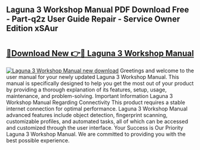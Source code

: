 ## Laguna 3 Workshop Manual PDF Download Free - Part-q2z User Guide Repair - Service Owner Edition xSAur

# <h2><a href="http://bc5625.oget.top/?id=Laguna+3+Workshop+Manual">🔗Download New 👉🔴 Laguna 3 Workshop Manual</a></h2>

[![Laguna 3 Workshop Manual new download](https://i.imgur.com/5g1atiW.png)](http://bc5625.oget.top/?id=Laguna+3+Workshop+Manual)
Greetings and welcome to the user manual for your newly updated Laguna 3 Workshop Manual. This manual is specifically designed to help you get the most out of your product by providing a thorough explanation of its features, setup, usage, maintenance, and problem-solving. Important Information Laguna 3 Workshop Manual Regarding Connectivity This product requires a stable internet connection for optimal performance. Laguna 3 Workshop Manual advanced features include object detection, fingerprint scanning, customizable profiles, and automated tasks, all of which can be accessed and customized through the user interface. Your Success is Our Priority Laguna 3 Workshop Manual. We are committed to providing you with the best possible experience.
